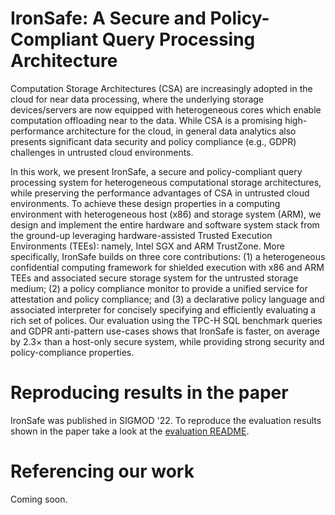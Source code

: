 # IronSafe: A Secure and Policy-Compliant Query Processing Architecture

Computation Storage Architectures (CSA) are increasingly adopted in the cloud for near data processing, where the underlying storage devices/servers are now equipped with heterogeneous cores which enable computation offloading near to the data. While CSA is a promising high-performance architecture for the cloud, in general data analytics also presents significant data security and policy compliance (e.g., GDPR) challenges in untrusted cloud environments.
 
In this work, we present IronSafe, a secure and policy-compliant query processing system for heterogeneous computational storage architectures, while preserving the performance advantages of CSA in untrusted cloud environments. To achieve these design properties in a computing environment with heterogeneous host (x86) and storage system (ARM), we design and implement the entire hardware and software system stack from the ground-up leveraging hardware-assisted Trusted Execution Environments (TEEs): namely, Intel SGX and ARM TrustZone. More specifically, IronSafe builds on three core contributions: (1) a heterogeneous confidential computing framework for shielded execution with x86 and ARM TEEs and associated secure storage system for the untrusted storage medium; (2) a policy compliance monitor to provide a unified service for attestation and policy compliance; and (3) a declarative policy language and associated interpreter for concisely specifying and efficiently evaluating a rich set of polices. Our evaluation using the TPC-H SQL benchmark queries and GDPR anti-pattern use-cases shows that IronSafe is faster, on average by 2.3× than a host-only secure system, while providing strong security and policy-compliance properties.

# Reproducing results in the paper

IronSafe was published in SIGMOD '22. To reproduce the evaluation results shown in the paper take a look at the [evaluation README](./evaluation.md).

# Referencing our work

Coming soon.

